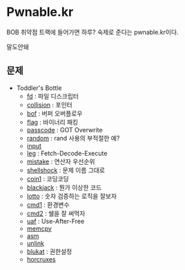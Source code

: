 # Pwnable.kr

BOB 취약점 트랙에 들어가면 하루? 숙제로 준다는 pwnable.kr이다.

말도안돼

## 문제

- Toddler's Bottle
  - [fd](fd.md) : 파일 디스크립터
  - [collision](collision.md) : 포인터
  - [bof](bof.md) : 버퍼 오버플로우
  - [flag](flag.md) : 바이너리 패킹
  - [passcode](passcode.md) : GOT Overwrite
  - [random](random.md) : rand 사용의 부적절한 예?
  - [input](input.md)
  - [leg](leg.md) : Fetch-Decode-Execute
  - [mistake](mistake.md) : 연산자 우선순위
  - [shellshock](shellshock.md) : 문제 이름 그대로
  - [coin1](coin1.md) : 코딩코딩
  - [blackjack](blackjack.md) : 뭔가 이상한 코드
  - [lotto](lotto.md) : 숫자 검증하는 로직을 잘보자
  - [cmd1](cmd1.md) : 환경변수
  - [cmd2](cmd2.md) : 쉘을 잘 써먹자
  - [uaf](uaf.md) : Use-After-Free
  - [memcpy]()
  - [asm](asm.md)
  - [unlink]()
  - [blukat](blukat.md) : 권한설정
  - [horcruxes]()